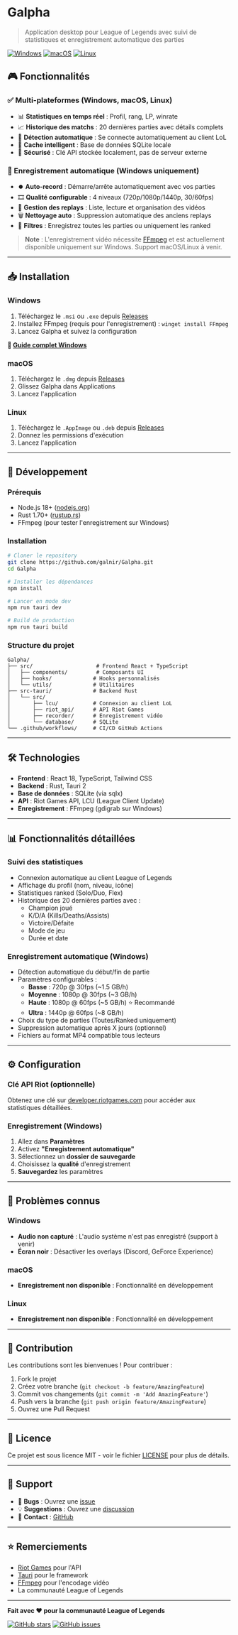 # Galpha

> Application desktop pour League of Legends avec suivi de statistiques et enregistrement automatique des parties

[![Windows](https://img.shields.io/badge/Windows-0078D6?style=for-the-badge&logo=windows&logoColor=white)](https://github.com/galnir/Galpha/releases)
[![macOS](https://img.shields.io/badge/macOS-000000?style=for-the-badge&logo=apple&logoColor=white)](https://github.com/galnir/Galpha/releases)
[![Linux](https://img.shields.io/badge/Linux-FCC624?style=for-the-badge&logo=linux&logoColor=black)](https://github.com/galnir/Galpha/releases)

## 🎮 Fonctionnalités

### ✅ Multi-plateformes (Windows, macOS, Linux)
- 📊 **Statistiques en temps réel** : Profil, rang, LP, winrate
- 📈 **Historique des matchs** : 20 dernières parties avec détails complets
- 🎯 **Détection automatique** : Se connecte automatiquement au client LoL
- 💾 **Cache intelligent** : Base de données SQLite locale
- 🔐 **Sécurisé** : Clé API stockée localement, pas de serveur externe

### 🎥 Enregistrement automatique (Windows uniquement)
- ⏺️ **Auto-record** : Démarre/arrête automatiquement avec vos parties
- 🎞️ **Qualité configurable** : 4 niveaux (720p/1080p/1440p, 30/60fps)
- 📁 **Gestion des replays** : Liste, lecture et organisation des vidéos
- 🗑️ **Nettoyage auto** : Suppression automatique des anciens replays
- 🎯 **Filtres** : Enregistrez toutes les parties ou uniquement les ranked

> **Note** : L'enregistrement vidéo nécessite [FFmpeg](https://ffmpeg.org/) et est actuellement disponible uniquement sur Windows. Support macOS/Linux à venir.

---

## 📥 Installation

### Windows
1. Téléchargez le `.msi` ou `.exe` depuis [Releases](https://github.com/galnir/Galpha/releases)
2. Installez FFmpeg (requis pour l'enregistrement) : `winget install FFmpeg`
3. Lancez Galpha et suivez la configuration

**📖 [Guide complet Windows](WINDOWS_SETUP.md)**

### macOS
1. Téléchargez le `.dmg` depuis [Releases](https://github.com/galnir/Galpha/releases)
2. Glissez Galpha dans Applications
3. Lancez l'application

### Linux
1. Téléchargez le `.AppImage` ou `.deb` depuis [Releases](https://github.com/galnir/Galpha/releases)
2. Donnez les permissions d'exécution
3. Lancez l'application

---

## 🚀 Développement

### Prérequis
- Node.js 18+ ([nodejs.org](https://nodejs.org))
- Rust 1.70+ ([rustup.rs](https://rustup.rs))
- FFmpeg (pour tester l'enregistrement sur Windows)

### Installation
```bash
# Cloner le repository
git clone https://github.com/galnir/Galpha.git
cd Galpha

# Installer les dépendances
npm install

# Lancer en mode dev
npm run tauri dev

# Build de production
npm run tauri build
```

### Structure du projet
```
Galpha/
├── src/                    # Frontend React + TypeScript
│   ├── components/         # Composants UI
│   ├── hooks/             # Hooks personnalisés
│   └── utils/             # Utilitaires
├── src-tauri/             # Backend Rust
│   └── src/
│       ├── lcu/           # Connexion au client LoL
│       ├── riot_api/      # API Riot Games
│       ├── recorder/      # Enregistrement vidéo
│       └── database/      # SQLite
└── .github/workflows/     # CI/CD GitHub Actions
```

---

## 🛠️ Technologies

- **Frontend** : React 18, TypeScript, Tailwind CSS
- **Backend** : Rust, Tauri 2
- **Base de données** : SQLite (via sqlx)
- **API** : Riot Games API, LCU (League Client Update)
- **Enregistrement** : FFmpeg (gdigrab sur Windows)

---

## 📊 Fonctionnalités détaillées

### Suivi des statistiques
- Connexion automatique au client League of Legends
- Affichage du profil (nom, niveau, icône)
- Statistiques ranked (Solo/Duo, Flex)
- Historique des 20 dernières parties avec :
  - Champion joué
  - K/D/A (Kills/Deaths/Assists)
  - Victoire/Défaite
  - Mode de jeu
  - Durée et date

### Enregistrement automatique (Windows)
- Détection automatique du début/fin de partie
- Paramètres configurables :
  - **Basse** : 720p @ 30fps (~1.5 GB/h)
  - **Moyenne** : 1080p @ 30fps (~3 GB/h)
  - **Haute** : 1080p @ 60fps (~5 GB/h) ⭐ Recommandé
  - **Ultra** : 1440p @ 60fps (~8 GB/h)
- Choix du type de parties (Toutes/Ranked uniquement)
- Suppression automatique après X jours (optionnel)
- Fichiers au format MP4 compatible tous lecteurs

---

## ⚙️ Configuration

### Clé API Riot (optionnelle)
Obtenez une clé sur [developer.riotgames.com](https://developer.riotgames.com) pour accéder aux statistiques détaillées.

### Enregistrement (Windows)
1. Allez dans **Paramètres**
2. Activez **"Enregistrement automatique"**
3. Sélectionnez un **dossier de sauvegarde**
4. Choisissez la **qualité** d'enregistrement
5. **Sauvegardez** les paramètres

---

## 🐛 Problèmes connus

### Windows
- **Audio non capturé** : L'audio système n'est pas enregistré (support à venir)
- **Écran noir** : Désactiver les overlays (Discord, GeForce Experience)

### macOS
- **Enregistrement non disponible** : Fonctionnalité en développement

### Linux
- **Enregistrement non disponible** : Fonctionnalité en développement

---

## 🤝 Contribution

Les contributions sont les bienvenues ! Pour contribuer :

1. Fork le projet
2. Créez votre branche (`git checkout -b feature/AmazingFeature`)
3. Commit vos changements (`git commit -m 'Add AmazingFeature'`)
4. Push vers la branche (`git push origin feature/AmazingFeature`)
5. Ouvrez une Pull Request

---

## 📝 Licence

Ce projet est sous licence MIT - voir le fichier [LICENSE](LICENSE) pour plus de détails.

---

## 💬 Support

- 🐛 **Bugs** : Ouvrez une [issue](https://github.com/galnir/Galpha/issues)
- 💡 **Suggestions** : Ouvrez une [discussion](https://github.com/galnir/Galpha/discussions)
- 📧 **Contact** : [GitHub](https://github.com/galnir)

---

## ⭐ Remerciements

- [Riot Games](https://developer.riotgames.com) pour l'API
- [Tauri](https://tauri.app) pour le framework
- [FFmpeg](https://ffmpeg.org) pour l'encodage vidéo
- La communauté League of Legends

---

**Fait avec ❤️ pour la communauté League of Legends**

[![GitHub stars](https://img.shields.io/github/stars/galnir/Galpha?style=social)](https://github.com/galnir/Galpha/stargazers)
[![GitHub issues](https://img.shields.io/github/issues/galnir/Galpha)](https://github.com/galnir/Galpha/issues)
